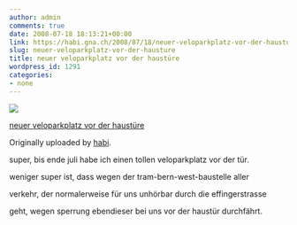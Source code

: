 ```yaml
---
author: admin
comments: true
date: 2008-07-18 18:13:21+00:00
link: https://habi.gna.ch/2008/07/18/neuer-veloparkplatz-vor-der-hausture/
slug: neuer-veloparkplatz-vor-der-hausture
title: neuer veloparkplatz vor der haustüre
wordpress_id: 1291
categories:
- none
---
```



 [![](http://farm4.static.flickr.com/3180/2679737519_482abbb8cf_m.jpg)](http://www.flickr.com/photos/habi/2679737519/)
   

 
  [neuer veloparkplatz vor der haustüre](http://www.flickr.com/photos/habi/2679737519/)
    

  Originally uploaded by [habi](http://www.flickr.com/people/habi/).
 



super, bis ende juli habe ich einen tollen veloparkplatz vor der tür.  

weniger super ist, dass wegen der tram-bern-west-baustelle aller  

verkehr, der normalerweise für uns unhörbar durch die effingerstrasse  

geht, wegen sperrung ebendieser bei uns vor der haustür durchfährt.  

  

